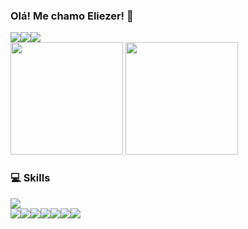### Olá! Me chamo Eliezer! 🤙
<div style="display: inline-flex">
  <img src="https://img.shields.io/badge/sublime_text-%23575757.svg?&style=for-the-badge&logo=sublime-text&logoColor=important">
  <img src="https://img.shields.io/badge/Visual_Studio_Code-0078D4?style=for-the-badge&logo=visual%20studio%20code&logoColor=white">
  <img src="https://img.shields.io/badge/Atom-66595C?style=for-the-badge&logo=Atom&logoColor=white">
</div>
<br>
<div>
  <img height="180em" src="https://github-readme-stats.vercel.app/api?username=eliezer-guimaraes&show_icons=true&theme=github_dark&text_color=AFAFAF"/>
  <img height="180em" src="https://github-readme-stats.vercel.app/api/top-langs/?username=eliezer-guimaraes&layout=compact&langs_count=16&theme=github_dark"/>
</div>


<h3>💻 Skills</h3>
<a href="https://skillicons.dev">
  <img src="https://skillicons.dev/icons?i=python,javascript,bash,php,nodejs,react,mysql,mongodb,flask,express,vscode,html,css" />
  <br>
  <div style="display: inline-flex">
    <img src="https://img.shields.io/badge/Windows-0078D6?style=for-the-badge&logo=windows&logoColor=white">
    <img src="https://img.shields.io/badge/Linux-FCC624?style=for-the-badge&logo=linux&logoColor=black">
    <img src="https://img.shields.io/badge/Netlify-00C7B7?style=for-the-badge&logo=netlify&logoColor=white">
    <img src="https://img.shields.io/badge/Google_Cloud-4285F4?style=for-the-badge&logo=google-cloud&logoColor=white">
    <img src="https://img.shields.io/badge/Figma-F24E1E?style=for-the-badge&logo=figma&logoColor=white">
    <img src="https://img.shields.io/badge/Canva-%2300C4CC.svg?&style=for-the-badge&logo=Canva&logoColor=white">
    <img src="https://img.shields.io/badge/Adobe%20Photoshop-31A8FF?style=for-the-badge&logo=Adobe%20Photoshop&logoColor=black">
  </div>
</a>


